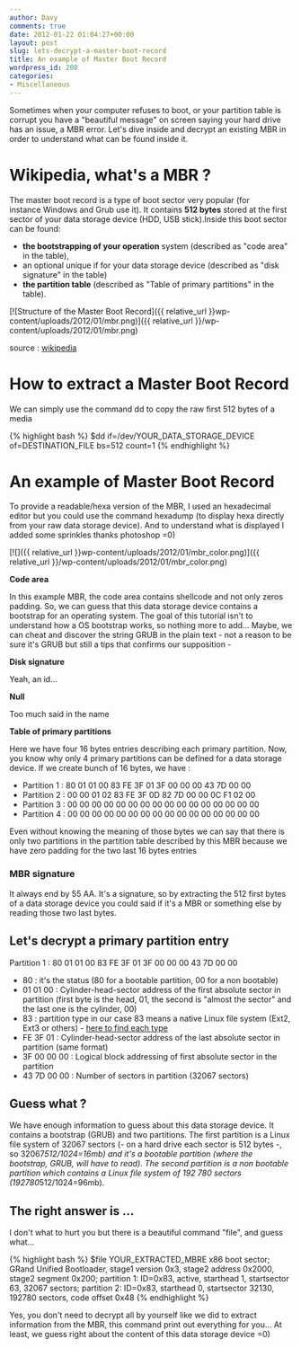 ```yaml
---
author: Davy
comments: true
date: 2012-01-22 01:04:27+00:00
layout: post
slug: lets-decrypt-a-master-boot-record
title: An example of Master Boot Record
wordpress_id: 208
categories:
- Miscellaneous
---
```


Sometimes when your computer refuses to boot, or your partition table is corrupt you have a "beautiful message" on screen saying your hard drive has an issue, a MBR error. Let's dive inside and decrypt an existing MBR in order to understand what can be found inside it.


# Wikipedia, what's a MBR ?


The master boot record is a type of boot sector very popular (for instance Windows and Grub use it). It contains **512 bytes** stored at the first sector of your data storage device (HDD, USB stick).Inside this boot sector can be found:

  * **the bootstrapping of your operation** system (described as "code area" in the table),	
  * an optional unique if for your data storage device (described as "disk signature" in the table)
  * **the partition table** (described as "Table of primary partitions" in the table).

[![Structure of the Master Boot Record]({{ relative_url }}wp-content/uploads/2012/01/mbr.png)]({{ relative_url }}/wp-content/uploads/2012/01/mbr.png)

source : [wikipedia](http://fr.wikipedia.org/wiki/Master_boot_record)

# **How to extract a Master Boot Record**

We can simply use the command dd to copy the raw first 512 bytes of a media

{% highlight bash %}
$dd if=/dev/YOUR_DATA_STORAGE_DEVICE of=DESTINATION_FILE bs=512 count=1
{% endhighlight %}


# **An example of Master Boot Record**

To provide a readable/hexa version of the MBR, I used an hexadecimal editor but you could use the command hexadump (to display hexa directly from your raw data storage device). And to understand what is displayed I added some sprinkles thanks photoshop =0)

[![]({{ relative_url }}wp-content/uploads/2012/01/mbr_color.png)]({{ relative_url }}/wp-content/uploads/2012/01/mbr_color.png)


**Code area**

In this example MBR, the code area contains shellcode and not only zeros padding. So, we can guess that this data storage device contains a bootstrap for an operating system. The goal of this tutorial isn't to understand how a OS bootstrap works, so nothing more to add... Maybe, we can cheat and discover the string GRUB in the plain text - not a reason to be sure it's GRUB but still a tips that confirms our supposition -


**Disk signature**

Yeah, an id...

**Null**

Too much said in the name


**Table of primary partitions**

Here we have four 16 bytes entries describing each primary partition. Now, you know why only 4 primary partitions can be defined for a data storage device. If we create bunch of 16 bytes, we have :

  * Partition 1 : 80 01 01 00 83 FE 3F 01 3F 00 00 00 43 7D 00 00	
  * Partition 2 : 00 00 01 02 83 FE 3F 0D 82 7D 00 00 0C F1 02 00
  * Partition 3 : 00 00 00 00 00 00 00 00 00 00 00 00 00 00 00 00
  * Partition 4 : 00 00 00 00 00 00 00 00 00 00 00 00 00 00 00 00


Even without knowing the meaning of those bytes we can say that there is only two partitions in the partition table described by this MBR because we have zero padding for the two last 16 bytes entries


### MBR signature

It always end by 55 AA. It's a signature, so by extracting the 512 first bytes of a data storage device you could said if it's a MBR or something else by reading those two last bytes.


## Let's decrypt a primary partition entry

Partition 1 : 80 01 01 00 83 FE 3F 01 3F 00 00 00 43 7D 00 00
	
  * 80 : it's the status (80 for a bootable partition, 00 for a non bootable)
  * 01 01 00 : Cylinder-head-sector address of the first absolute sector in partition (first byte is the head, 01, the second is "almost the sector" and the last one is the cylinder, 00)
  * 83 : partition type in our case 83 means a native Linux file system (Ext2, Ext3 or others) - [here to find each type](http://en.wikipedia.org/wiki/Partition_type)
  * FE 3F 01 : Cylinder-head-sector address of the last absolute sector in partition (same format)
  * 3F 00 00 00 : Logical block addressing of first absolute sector in the partition
  * 43 7D 00 00 : Number of sectors in partition (32067 sectors)

## Guess what ?

We have enough information to guess about this data storage device. It contains a bootstrap (GRUB) and two partitions. The first partition is a Linux file system of 32067 sectors (- on a hard drive each sector is 512 bytes -, so 32067*512/1024=16mb) and it's a bootable partition (where the bootstrap, GRUB, will have to read). The second partition is a non bootable partition which contains a Linux file system of 192 780 sectors (192780*512/1024=96mb).


## The right answer is ...

I don't what to hurt you but there is a beautiful command "file", and guess what...

{% highlight bash %}
$file YOUR_EXTRACTED_MBRE
x86 boot sector;
GRand Unified Bootloader, stage1 version 0x3, stage2 address 0x2000, stage2 segment 0x200;
partition 1: ID=0x83, active, starthead 1, startsector 63, 32067 sectors;
partition 2: ID=0x83, starthead 0, startsector 32130, 192780 sectors, code offset 0x48
{% endhighlight %}

Yes, you don't need to decrypt all by yourself like we did to extract information from the MBR, this command print out everything for you... At least, we guess right about the content of this data storage device =0)
